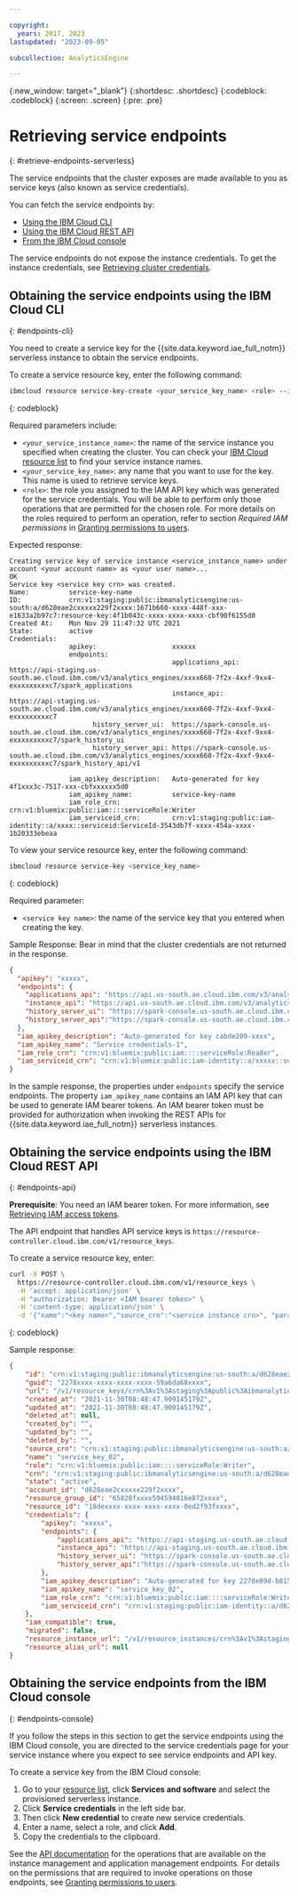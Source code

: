 ```yaml
---

copyright:
  years: 2017, 2023
lastupdated: "2023-09-05"

subcollection: AnalyticsEngine

---
```



{:new_window: target="_blank"}
{:shortdesc: .shortdesc}
{:codeblock: .codeblock}
{:screen: .screen}
{:pre: .pre}

# Retrieving service endpoints
{: #retrieve-endpoints-serverless}

The service endpoints that the cluster exposes are made available to you as service keys (also known as service credentials).

You can fetch the service endpoints by:

- [Using the IBM Cloud CLI](#endpoints-cli)
- [Using the IBM Cloud REST API](#endpoints-api)
- [From the IBM Cloud console](#endpoints-console)

The service endpoints do not expose the instance credentials. To get the instance credentials, see [Retrieving cluster credentials](/docs/services/AnalyticsEngine?topic=AnalyticsEngine-retrieve-cluster-credentials).

## Obtaining the service endpoints using the IBM Cloud CLI
{: #endpoints-cli}

You need to create a service key for the {{site.data.keyword.iae_full_notm}} serverless instance to obtain the service endpoints.

To create a service resource key, enter the following command:
```sh
ibmcloud resource service-key-create <your_service_key_name> <role> --instance-name <your_service_instance_name>
```
{: codeblock}

Required parameters include:

-	`<your_service_instance_name>`: the name of the service instance you specified when creating the cluster. You can check your [IBM Cloud resource list](https://cloud.ibm.com/resources) to find your service instance names.
-	`<your_service_key_name>`: any name that you want to use for the key. This name is used to retrieve service keys.
- `<role>`: the role you assigned to the IAM API key which was generated for the service credentials. You will be able to perform only those operations that are permitted for the chosen role. For more details on the roles required to perform an operation, refer to section *Required IAM permissions* in [Granting permissions to users](/docs/AnalyticsEngine?topic=AnalyticsEngine-grant-permissions).


Expected response:
```text
Creating service key of service instance <service_instance_name> under account <your account name> as <your user name>...
OK
Service key <service key crn> was created.
Name:          service-key-name
ID:            crn:v1:staging:public:ibmanalyticsengine:us-south:a/d628eae2cxxxxx229f2xxxx:1671b660-xxxx-448f-xxx-e1633a2b97c7:resource-key:4f1b043c-xxxx-xxxx-xxxx-cbf90f6155d0
Created At:    Mon Nov 29 11:47:32 UTC 2021
State:         active
Credentials:
               apikey:                   xxxxxx
               endpoints:
                                         applications_api:   https://api-staging.us-south.ae.cloud.ibm.com/v3/analytics_engines/xxxx660-7f2x-4xxf-9xx4-exxxxxxxxxc7/spark_applications
                                         instance_api:       https://api-staging.us-south.ae.cloud.ibm.com/v3/analytics_engines/xxxx660-7f2x-4xxf-9xx4-exxxxxxxxxc7
					 history_server_ui:  https://spark-console.us-south.ae.cloud.ibm.com/v3/analytics_engines/xxxx660-7f2x-4xxf-9xx4-exxxxxxxxxc7/spark_history_ui
					 history_server_api: https://spark-console.us-south.ae.cloud.ibm.com/v3/analytics_engines/xxxx660-7f2x-4xxf-9xx4-exxxxxxxxxc7/spark_history_api/v1

               iam_apikey_description:   Auto-generated for key 4f1xxx3c-7517-xxx-cbfxxxxxx5d0
               iam_apikey_name:          service-key-name
               iam_role_crn:             crn:v1:bluemix:public:iam::::serviceRole:Writer
               iam_serviceid_crn:        crn:v1:staging:public:iam-identity::a/xxxx::serviceid:ServiceId-3543db7f-xxxx-454a-xxxx-1b20333ebeaa
```

To view your service resource key, enter the following command:
```sh
ibmcloud resource service-key <service_key_name>
```
{: codeblock}

Required parameter:

- `<service key name>`: the name of the service key that you entered when creating the key.

Sample Response: Bear in mind that the cluster credentials are not returned in the response.
```json
{
  "apikey": "xxxxx",
  "endpoints": {
    "applications_api": "https://api.us-south.ae.cloud.ibm.com/v3/analytics_engines/xxxx-3bxxxbc-4xxx1-axx6-8xxdxx0xxd/spark_applications",
    "instance_api": "https://api.us-south.ae.cloud.ibm.com/v3/analytics_engines/xxxx-3bxxxbc-4xxx1-axx6-8xxdxx0xxd",
    "history_server_ui": "https://spark-console.us-south.ae.cloud.ibm.com/v3/analytics_engines/xxxx-3bxxxbc-4xxx1-axx6-8xxdxx0xxd/spark_history_ui",
    "history_server_api":"https://spark-console.us-south.ae.cloud.ibm.com/v3/analytics_engines/xxxx-3bxxxbc-4xxx1-axx6-8xxdxx0xxd/spark_history_api/v1"
  },
  "iam_apikey_description": "Auto-generated for key cabde209-xxxx",
  "iam_apikey_name": "Service credentials-1",
  "iam_role_crn": "crn:v1:bluemix:public:iam::::serviceRole:Reader",
  "iam_serviceid_crn": "crn:v1:bluemix:public:iam-identity::a/xxxxx::serviceid:ServiceId-2fec11aa-xxxx-4918-xxxx-aa3650f99050"
}
```

In the sample response, the properties under `endpoints` specify the service endpoints. The property `iam_apikey_name` contains an IAM API key that can be used to generate IAM bearer tokens. An IAM bearer token must be provided for authorization when invoking the REST APIs for  {{site.data.keyword.iae_full_notm}} serverless instances.


## Obtaining the service endpoints using the IBM Cloud REST API
{: #endpoints-api}

**Prerequisite**: You need an IAM bearer token. For more information, see [Retrieving IAM access tokens](/docs/AnalyticsEngine?topic=AnalyticsEngine-retrieve-iam-token).

The API endpoint that handles API service keys is `https://resource-controller.cloud.ibm.com/v1/resource_keys`.

To create a service resource key, enter:
```sh
curl -X POST \
  https://resource-controller.cloud.ibm.com/v1/resource_keys \
  -H 'accept: application/json' \
  -H "authorization: Bearer <IAM bearer token>" \
  -H 'content-type: application/json' \
  -d '{"name":"<key name>","source_crn":"<service instance crn>", "parameters":{"role_crn":"<crn of access role>"} }'
```
{: codeblock}

Sample response:
```json
{
	"id": "crn:v1:staging:public:ibmanalyticsengine:us-south:a/d628eae2cxxxxx229f2xxxx:79c757e9-xxxx-xxxx-xxxx-dff7f01xxxx:resource-key:2278xxxx-xxxx-xxxx-xxxx-59a6da6xxxxe",
	"guid": "2278xxxx-xxxx-xxxx-xxxx-59a6da68xxxx",
	"url": "/v1/resource_keys/crn%3Av1%3Astaging%3Apublic%3Aibmanalyticsengine%3Aus-south%3Aa%2Fd628eae2cxxxxx229f2xxxx%3A79c757e9-xxxx-xxxx-xxxx-dff7f01xxxx%3Aresource-key%3A2278xxxx-xxxx-xxxx-xxxx-59a6da6xxxxe",
	"created_at": "2021-11-30T08:48:47.909145179Z",
	"updated_at": "2021-11-30T08:48:47.909145179Z",
	"deleted_at": null,
	"created_by": "",
	"updated_by": "",
	"deleted_by": "",
	"source_crn": "crn:v1:staging:public:ibmanalyticsengine:us-south:a/d628eae2cxxxxx229f2xxxx:79c757e9-xxxx-xxxx-xxxx-dff7f01xxxx::",
	"name": "service_key_02",
	"role": "crn:v1:bluemix:public:iam::::serviceRole:Writer",
	"crn": "crn:v1:staging:public:ibmanalyticsengine:us-south:a/d628eae2cxxxxx229f2xxxx:79c757e9-xxxx-xxxx-xxxx-dff7f01xxxx:resource-key:2278xxxx-xxxx-xxxx-xxxx-59a6da6xxxxe",
	"state": "active",
	"account_id": "d628eae2cxxxxx229f2xxxx",
	"resource_group_id": "65828fxxxx594594816e872xxxx",
	"resource_id": "18dexxxx-xxxx-xxxx-xxxx-0ed2f93fxxxx",
	"credentials": {
		"apikey": "xxxxx",
		"endpoints": {
			"applications_api": "https://api-staging.us-south.ae.cloud.ibm.com/v3/analytics_engines/79c757e9-xxxx-xxxx-xxxx-dff7f01xxxx/spark_applications",
			"instance_api": "https://api-staging.us-south.ae.cloud.ibm.com/v3/analytics_engines/79c757e9-xxxx-xxxx-xxxx-dff7f01xxxx",
			"history_server_ui": "https://spark-console.us-south.ae.cloud.ibm.com/v3/analytics_engines/79c757e9-xxxx-xxxx-xxxx-dff7f01xxxx/spark_history_ui",
			"history_server_api":"https://spark-console.us-south.ae.cloud.ibm.com/v3/analytics_engines/79c757e9-xxxx-xxxx-xxxx-dff7f01xxxx/spark_history_api/v1"
		},
		"iam_apikey_description": "Auto-generated for key 2278e09d-b815-4c4b-b824-xxxx",
		"iam_apikey_name": "service_key_02",
		"iam_role_crn": "crn:v1:bluemix:public:iam::::serviceRole:Writer",
		"iam_serviceid_crn": "crn:v1:staging:public:iam-identity::a/d628eae2cxxxxx229f2xxxx::serviceid:ServiceId-209exxxx-xxxx-xxxx-xxxx-4ab9ce16xxxx"
	},
	"iam_compatible": true,
	"migrated": false,
	"resource_instance_url": "/v1/resource_instances/crn%3Av1%3Astaging%3Apublic%3Aibmanalyticsengine%3Aus-south%3Aa%2Fd628eae2cxxxxx229f2xxxx%3A79c757e9-xxxx-xxxx-xxxx-dff7f01xxxx%3A%3A",
	"resource_alias_url": null
}
```

## Obtaining the service endpoints from the IBM Cloud console
{: #endpoints-console}

If you follow the steps in this section to get the service endpoints using the IBM Cloud console, you are directed to the service credentials page for your service instance where you expect to see service endpoints and API key.

To create a service key from the IBM Cloud console:
1. Go to your [resource list](https://cloud.ibm.com/resources), click **Services and software** and select the provisioned serverless instance.
1. Click **Service credentials** in the left side bar.
1. Then click **New credential** to create new service credentials.
1. Enter a name, select a role, and click **Add**.
1. Copy the credentials to the clipboard.

See the [API documentation](/apidocs/ibm-analytics-engine/ibm-analytics-engine-v3) for the operations that are available on the instance management and application management endpoints. For details on the permissions that are required to invoke operations on those endpoints, see [Granting permissions to users](/docs/AnalyticsEngine?topic=AnalyticsEngine-grant-permissions-serverless).
